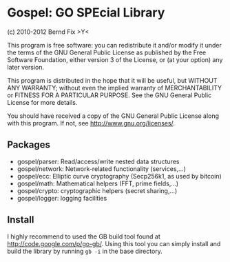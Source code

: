 
Gospel: GO SPEcial Library
==========================

(c) 2010-2012 Bernd Fix   >Y<

This program is free software: you can redistribute it and/or modify
it under the terms of the GNU General Public License as published by
the Free Software Foundation, either version 3 of the License, or (at
your option) any later version.

This program is distributed in the hope that it will be useful, but
WITHOUT ANY WARRANTY; without even the implied warranty of
MERCHANTABILITY or FITNESS FOR A PARTICULAR PURPOSE.  See the GNU
General Public License for more details.

You should have received a copy of the GNU General Public License
along with this program.  If not, see <http://www.gnu.org/licenses/>.

Packages
--------

- gospel/parser: Read/access/write nested data structures
- gospel/network: Network-related functionality (services,...)
- gospel/ecc: Elliptic curve cryptography (Secp256k1, as used by bitcoin)
- gospel/math: Mathematical helpers (FFT, prime fields,...)
- gospel/crypto: cryptographic helpers (secret sharing,...)
- gospel/logger: logging facilities

Install
-------

I highly recommend to used the GB build tool found at
http://code.google.com/p/go-gb/. Using this tool you can simply install
and build the library by running `gb -i` in the base directory.
